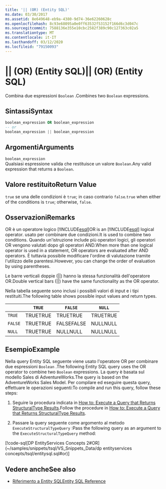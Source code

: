 ```yaml
---
title: '|| (OR) (Entity SQL)'
ms.date: 03/30/2017
ms.assetid: 8e649648-eb9a-4380-9d74-36e62260628c
ms.openlocfilehash: 8c93e68095a0e0ff63532f53152f166d6c3d047c
ms.sourcegitcommit: 7588136e355e10cbc2582f389c90c127363c02a5
ms.translationtype: MT
ms.contentlocale: it-IT
ms.lasthandoff: 03/12/2020
ms.locfileid: "79150093"
---
```

# <a name="-or-entity-sql"></a><span data-ttu-id="30771-102">|| (OR) (Entity SQL)</span><span class="sxs-lookup"><span data-stu-id="30771-102">|| (OR) (Entity SQL)</span></span>
<span data-ttu-id="30771-103">Combina due espressioni `Boolean` .</span><span class="sxs-lookup"><span data-stu-id="30771-103">Combines two `Boolean` expressions.</span></span>  
  
## <a name="syntax"></a><span data-ttu-id="30771-104">Sintassi</span><span class="sxs-lookup"><span data-stu-id="30771-104">Syntax</span></span>  
  
```sql  
boolean_expression OR boolean_expression  
-- or
boolean_expression || boolean_expression  
```  
  
## <a name="arguments"></a><span data-ttu-id="30771-105">Argomenti</span><span class="sxs-lookup"><span data-stu-id="30771-105">Arguments</span></span>  
 `boolean_expression`  
 <span data-ttu-id="30771-106">Qualsiasi espressione valida che restituisce un valore `Boolean`.</span><span class="sxs-lookup"><span data-stu-id="30771-106">Any valid expression that returns a `Boolean`.</span></span>  
  
## <a name="return-value"></a><span data-ttu-id="30771-107">Valore restituito</span><span class="sxs-lookup"><span data-stu-id="30771-107">Return Value</span></span>  
 <span data-ttu-id="30771-108">`true` se una delle condizioni è `true`; in caso contrario `false`.</span><span class="sxs-lookup"><span data-stu-id="30771-108">`true` when either of the conditions is `true`; otherwise, `false`.</span></span>  
  
## <a name="remarks"></a><span data-ttu-id="30771-109">Osservazioni</span><span class="sxs-lookup"><span data-stu-id="30771-109">Remarks</span></span>  
 <span data-ttu-id="30771-110">OR è un operatore logico [!INCLUDE[esql](../../../../../../includes/esql-md.md)]</span><span class="sxs-lookup"><span data-stu-id="30771-110">OR is an [!INCLUDE[esql](../../../../../../includes/esql-md.md)] logical operator.</span></span> <span data-ttu-id="30771-111">usato per combinare due condizioni.</span><span class="sxs-lookup"><span data-stu-id="30771-111">It is used to combine two conditions.</span></span> <span data-ttu-id="30771-112">Quando un'istruzione include più operatori logici, gli operatori OR vengono valutati dopo gli operatori AND.</span><span class="sxs-lookup"><span data-stu-id="30771-112">When more than one logical operator is used in a statement, OR operators are evaluated after AND operators.</span></span> <span data-ttu-id="30771-113">È tuttavia possibile modificare l'ordine di valutazione tramite l'utilizzo delle parentesi.</span><span class="sxs-lookup"><span data-stu-id="30771-113">However, you can change the order of evaluation by using parentheses.</span></span>  
  
 <span data-ttu-id="30771-114">Le barre verticali doppie (&#124;&#124;) hanno la stessa funzionalità dell'operatore OR.</span><span class="sxs-lookup"><span data-stu-id="30771-114">Double vertical bars (&#124;&#124;) have the same functionality as the OR operator.</span></span>  
  
 <span data-ttu-id="30771-115">Nella tabella seguente sono inclusi i possibili valori di input e i tipi restituiti.</span><span class="sxs-lookup"><span data-stu-id="30771-115">The following table shows possible input values and return types.</span></span>  
  
||`TRUE`|`FALSE`|`NULL`|  
|-|------------|-------------|------------|  
|`TRUE`|<span data-ttu-id="30771-116">TRUE</span><span class="sxs-lookup"><span data-stu-id="30771-116">TRUE</span></span>|<span data-ttu-id="30771-117">TRUE</span><span class="sxs-lookup"><span data-stu-id="30771-117">TRUE</span></span>|<span data-ttu-id="30771-118">TRUE</span><span class="sxs-lookup"><span data-stu-id="30771-118">TRUE</span></span>|  
|`FALSE`|<span data-ttu-id="30771-119">TRUE</span><span class="sxs-lookup"><span data-stu-id="30771-119">TRUE</span></span>|<span data-ttu-id="30771-120">FALSE</span><span class="sxs-lookup"><span data-stu-id="30771-120">FALSE</span></span>|<span data-ttu-id="30771-121">NULL</span><span class="sxs-lookup"><span data-stu-id="30771-121">NULL</span></span>|  
|`NULL`|<span data-ttu-id="30771-122">TRUE</span><span class="sxs-lookup"><span data-stu-id="30771-122">TRUE</span></span>|<span data-ttu-id="30771-123">NULL</span><span class="sxs-lookup"><span data-stu-id="30771-123">NULL</span></span>|<span data-ttu-id="30771-124">NULL</span><span class="sxs-lookup"><span data-stu-id="30771-124">NULL</span></span>|  
  
## <a name="example"></a><span data-ttu-id="30771-125">Esempio</span><span class="sxs-lookup"><span data-stu-id="30771-125">Example</span></span>  
 <span data-ttu-id="30771-126">Nella query Entity SQL seguente viene usato l'operatore OR per combinare due espressioni `Boolean` .</span><span class="sxs-lookup"><span data-stu-id="30771-126">The following Entity SQL query uses the OR operator to combine two `Boolean` expressions.</span></span> <span data-ttu-id="30771-127">La query è basata sul modello Sales di AdventureWorks.</span><span class="sxs-lookup"><span data-stu-id="30771-127">The query is based on the AdventureWorks Sales Model.</span></span> <span data-ttu-id="30771-128">Per compilare ed eseguire questa query, effettuare le operazioni seguenti:</span><span class="sxs-lookup"><span data-stu-id="30771-128">To compile and run this query, follow these steps:</span></span>  
  
1. <span data-ttu-id="30771-129">Seguire la procedura indicata in [How to: Execute a Query that Returns StructuralType Results](../how-to-execute-a-query-that-returns-structuraltype-results.md).</span><span class="sxs-lookup"><span data-stu-id="30771-129">Follow the procedure in [How to: Execute a Query that Returns StructuralType Results](../how-to-execute-a-query-that-returns-structuraltype-results.md).</span></span>  
  
2. <span data-ttu-id="30771-130">Passare la query seguente come argomento al metodo `ExecuteStructuralTypeQuery` :</span><span class="sxs-lookup"><span data-stu-id="30771-130">Pass the following query as an argument to the `ExecuteStructuralTypeQuery` method:</span></span>  
  
 [!code-sql[DP EntityServices Concepts 2#OR](~/samples/snippets/tsql/VS_Snippets_Data/dp entityservices concepts/tsql/entitysql.sql#or)]  
  
## <a name="see-also"></a><span data-ttu-id="30771-131">Vedere anche</span><span class="sxs-lookup"><span data-stu-id="30771-131">See also</span></span>

- [<span data-ttu-id="30771-132">Riferimento a Entity SQL</span><span class="sxs-lookup"><span data-stu-id="30771-132">Entity SQL Reference</span></span>](entity-sql-reference.md)
